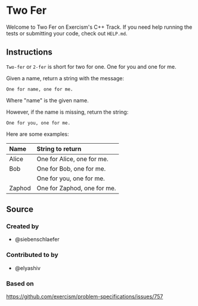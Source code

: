 # Two Fer

Welcome to Two Fer on Exercism's C++ Track.
If you need help running the tests or submitting your code, check out `HELP.md`.

## Instructions

`Two-fer` or `2-fer` is short for two for one. One for you and one for me.

Given a name, return a string with the message:

```text
One for name, one for me.
```

Where "name" is the given name.

However, if the name is missing, return the string:

```text
One for you, one for me.
```

Here are some examples:

|Name    |String to return
|:-------|:------------------
|Alice   |One for Alice, one for me.
|Bob     |One for Bob, one for me.
|        |One for you, one for me.
|Zaphod  |One for Zaphod, one for me.

## Source

### Created by

- @siebenschlaefer

### Contributed to by

- @elyashiv

### Based on

https://github.com/exercism/problem-specifications/issues/757